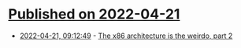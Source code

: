 # [Published on 2022-04-21](index.md)

* [2022-04-21, 09:12:49](https://news.ycombinator.com/item?id=31107372) - [The x86 architecture is the weirdo, part 2](https://devblogs.microsoft.com/oldnewthing/20220418-00/?p=106489)
